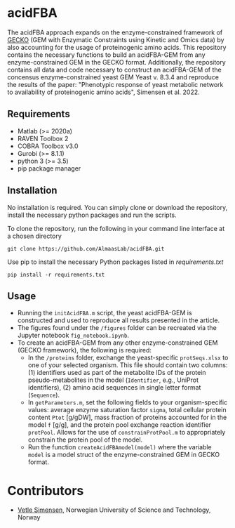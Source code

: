 # acidFBA

The acidFBA approach expands on the enzyme-constrained framework of [GECKO](https://github.com/SysBioChalmers/GECKO) (GEM with Enzymatic Constraints using Kinetic and Omics data) by also accounting for the usage of proteinogenic amino acids. This repository contains the necessary functions to build an acidFBA-GEM from any enzyme-constrained GEM in the GECKO format. Additionally, the repository contains all data and code necessary to construct an acidFBA-GEM of the concensus enzyme-constrained yeast GEM Yeast v. 8.3.4 and reproduce the results of the paper: "Phenotypic response of yeast metabolic network to availability of proteinogenic amino acids", Simensen et al. 2022.

## Requirements
- Matlab (>= 2020a)
- RAVEN Toolbox 2
- COBRA Toolbox v3.0
- Gurobi (>= 8.1.1)
- python 3 (>= 3.5)
- pip package manager

## Installation
No installation is required. You can simply clone or download the repository, install the necessary python packages and run the scripts.

To clone the repository, run the following in your command line interface at a chosen directory

`git clone https://github.com/AlmaasLab/acidFBA.git`

Use pip to install the necessary Python packages listed in *requirements.txt*

`pip install -r requirements.txt`

## Usage
- Running the `initAcidFBA.m` script, the yeast acidFBA-GEM is constructed and used to reproduce all results presented in the article.
- The figures found under the `/figures` folder can be recreated via the Jupyter notebook `fig_notebook.ipynb`.
- To create an acidFBA-GEM from any other enzyme-constrained GEM (GECKO framework), the following is required:
    - In the `/proteins` folder, exchange the yeast-specific `protSeqs.xlsx` to one of your selected organism. This file should contain two columns: (1) identifiers used as part of the metabolite IDs of the protein pseudo-metabolites in the model (`Identifier`, e.g., UniProt identifiers), (2) amino acid sequences in single letter format (`Sequence`).
    - In `getParameters.m`, set the following fields to your organism-specific values: average enzyme saturation factor `sigma`, total cellular protein content `Ptot` [g/gDW], mass fraction of proteins accounted for in the model `f` [g/g], and the protein pool exchange reaction identifier `protPool`. Allows for the use of `constrainProtPool.m` to appropriately constrain the protein pool of the model.
    - Run the function `createAcidFBAmodel(model)` where the variable `model` is a model struct of the enzyme-constrained GEM in GECKO format.

# Contributors
- [Vetle Simensen](https://www.ntnu.no/ansatte/vetle.simensen), Norwegian University of Science and Technology, Norway
